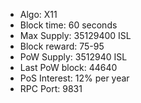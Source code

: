 - Algo: X11
- Block time: 60 seconds
- Max Supply: 35129400 ISL
- Block reward: 75-95
- PoW Supply: 3512940 ISL
- Last PoW block: 44640
- PoS Interest: 12% per year
- RPC Port: 9831
